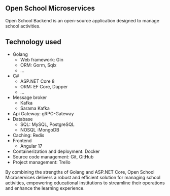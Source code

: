 ## Open School Microservices
Open School Backend is an open-source application designed to manage school activities.

## Technology used
+ Golang
  + Web framework: Gin  
  + ORM: Gorm, Sqlx
  + ...
+ C#
  + ASP.NET Core 8
  + ORM: EF Core, Dapper
  + ...
+ Message broker
  + Kafka
  + Sarama Kafka
+ Api Gateway: gRPC-Gateway
+ Database
  + SQL: MySQL, PostgreSQL
  + NOSQL :MongoDB
+ Caching: Redis
+ Frontend
  + Angular 17
+ Containerization and deployment: Docker
+ Source code management: Git, GitHub
+ Project management: Trello

By combining the strengths of Golang and ASP.NET Core, Open School Microservices delivers a robust and efficient solution for managing school activities, empowering educational institutions to streamline their operations and enhance the learning experience.